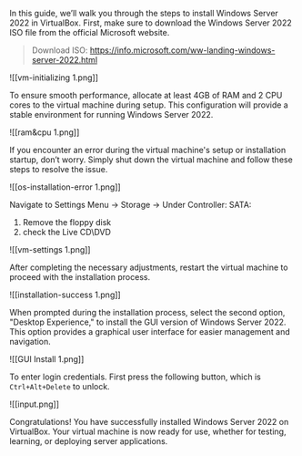 In this guide, we’ll walk you through the steps to install Windows Server 2022 in VirtualBox. First, make sure to download the Windows Server 2022 ISO file from the official Microsoft website.

>Download ISO:  https://info.microsoft.com/ww-landing-windows-server-2022.html

![[vm-initializing 1.png]]

To ensure smooth performance, allocate at least 4GB of RAM and 2 CPU cores to the virtual machine during setup. This configuration will provide a stable environment for running Windows Server 2022.

![[ram&cpu 1.png]]

If you encounter an error during the virtual machine's setup or installation startup, don’t worry. Simply shut down the virtual machine and follow these steps to resolve the issue.

![[os-installation-error 1.png]]

Navigate to Settings Menu -> Storage -> Under Controller: SATA:
1. Remove the floppy disk
 2. check the Live CD\DVD

![[vm-settings 1.png]]

After completing the necessary adjustments, restart the virtual machine to proceed with the installation process.

![[installation-success 1.png]]

When prompted during the installation process, select the second option, "Desktop Experience," to install the GUI version of Windows Server 2022. This option provides a graphical user interface for easier management and navigation.

![[GUI Install 1.png]]

To enter login credentials. First press the following button, which is `Ctrl+Alt+Delete` to unlock.

![[input.png]]

Congratulations! You have successfully installed Windows Server 2022 on VirtualBox. Your virtual machine is now ready for use, whether for testing, learning, or deploying server applications. 